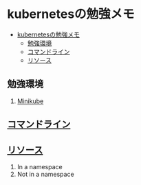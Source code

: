 # kubernetesの勉強メモ

- [kubernetesの勉強メモ](#kubernetes%e3%81%ae%e5%8b%89%e5%bc%b7%e3%83%a1%e3%83%a2)
  - [勉強環境](#%e5%8b%89%e5%bc%b7%e7%92%b0%e5%a2%83)
  - [コマンドライン](#%e3%82%b3%e3%83%9e%e3%83%b3%e3%83%89%e3%83%a9%e3%82%a4%e3%83%b3)
  - [リソース](#%e3%83%aa%e3%82%bd%e3%83%bc%e3%82%b9)

## 勉強環境

1. [Minikube](environments/Minikube.md)

## [コマンドライン](command-line-interpreter/README.md)

## [リソース](resources/README.md)

1. In a namespace
2. Not in a namespace
